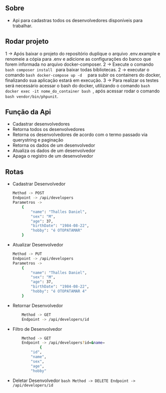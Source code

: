 ## Sobre

- Api para cadastras todos os desenvolvedores disponíveis para trabalhar.

## Rodar projeto

   1 -> Após baixar o projeto do repositório duplique o arquivo .env.example e renomeie a cópia para .env e adicione as configurações do banco que forem informada no arquivo docker-composer.
   2 -> Execute o comando ```bash
    composer install
    ``` para baixar todas bibliotecas.
   2 -> executar o comando ```bash
    docker-compose up -d 
    ``` para subir os containers do docker, finalizando sua aplicação estará em execução.
   3 -> Para realizar os testes será necessário acessar o bash do docker, utilizando o comando ```bash
    docker exec -it nome_do_container bash
    ```, após acessar rodar o comando ```
    bash vendor/bin/phpunit
    ```.

## Função da Api

- Cadastrar desenvolvedores
- Retorna todos os desenvolvedores
- Retorna os desenvolvedores de acordo com o termo passado via querystring e
paginação
- Retorna os dados de um desenvolvedor
- Atualiza os dados de um desenvolvedor
- Apaga o registro de um desenvolvedor

## Rotas
   
- Cadastrar Desenvolvedor
    ```bash
    Method -> POST
    Endpoint -> /api/developers
    Parametros ->
        {
            "name": "Thalles Daniel",
            "sex": "M",
            "age": 37,
            "birthDate": "1984-08-22",
            "hobby": "é OTOPATAMAR"
        }
    ```
 - Atualizar Desenvolvedor
    ```bash
    Method -> PUT
    Endpoint -> /api/developers
    Parametros ->
        {
            "name": "Thalles Daniel",
            "sex": "M",
            "age": 37,
            "birthDate": "1984-08-22",
            "hobby": "é OTOPATAMAR 4"
        }
    ```
  - Retornar Desenvolvedor
    ```bash
        Method -> GET
        Endpoint -> /api/developers/id
    ```
  - Filtro de Desenvolvedor 
    ```bash
        Method -> GET
        Endpoint -> /api/developers?id=&name=
                {
            "id",
            "name",
            "sex",
            "age",
            "hobby"
    ```
   - Deletar Desenvolvedor
    ```bash
        Method -> DELETE
        Endpoint -> /api/developers/id
    ```
 
